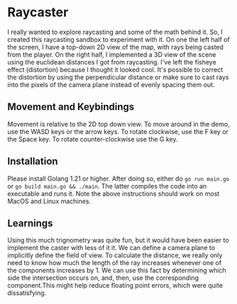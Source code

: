 # Raycaster

I really wanted to explore raycasting and some of the math behind it. 
So, I created this raycasting sandbox to experiment with it. 
On one the left half of the screen, I have a top-down 2D view of the
map, with rays being casted from the player. On the right half, I
implemented a 3D view of the scene using the euclidean distances I
got from raycasting. I've left the fisheye effect (distortion) 
because I thought it looked cool. It's possible to correct the 
distortion by using the perpendicular distance or make sure to cast
rays into the pixels of the camera plane instead of evenly spacing them
out.

## Movement and Keybindings

Movement is relative to the 2D top down view. To move around in the 
demo, use the WASD keys or the arrow keys. To rotate clockwise, use 
the F key or the Space key. To rotate counter-clockwise use the G key.

## Installation

Please install Golang 1.21 or higher. After doing so, either do
`go run main.go` or `go build main.go && ./main`. The latter 
compiles the code into an executable and runs it. Note the above
instructions should work on most MacOS and Linux machines.

## Learnings

Using this much trignometry was quite fun, but it would have been
easier to implement the caster with less of it it. We can define a 
camera plane to implicitly define the field of view. To calculate the 
distance, we really only need to know how much the length of the ray 
increases whenever one of the components increases by 1. We can use this 
fact by determining which side the intersection occurs on, and, then,
use the corresponding component.This might help reduce floating point 
errors, which were quite dissatisfying. 

